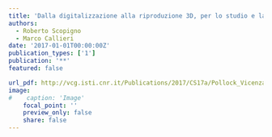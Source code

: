 ```yaml
---
title: 'Dalla digitalizzazione alla riproduzione 3D, per lo studio e la presentazione di un’opera di arte moderna'
authors:
  - Roberto Scopigno
  - Marco Callieri
date: '2017-01-01T00:00:00Z'
publication_types: ['1']
publication: '**'
featured: false

url_pdf: http://vcg.isti.cnr.it/Publications/2017/CS17a/Pollock_Vicenza_callieri_scopigno.pdf
image:
#    caption: 'Image'
    focal_point: ''
    preview_only: false
    share: false
---
```

